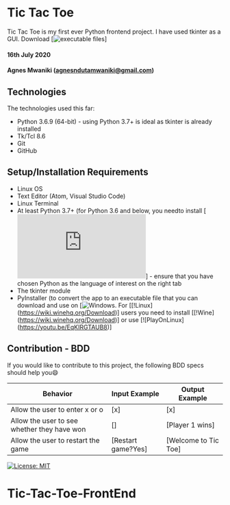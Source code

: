 # Tic Tac Toe
Tic Tac Toe is my first ever Python frontend project. I have used tkinter as a GUI. Download [![executable files](https://drive.google.com/drive/folders/1NhpiGLU6WbVXE3QGhrr2TicfhP22tXTt?usp=sharing)]

#### 16th July 2020
#### Agnes Mwaniki (agnesndutamwaniki@gmail.com)

## Technologies
The technologies used this far:
* Python 3.6.9 (64-bit) - using Python 3.7+ is ideal as tkinter is already installed
* Tk/Tcl 8.6
* Git
* GitHub

## Setup/Installation Requirements
* Linux OS
* Text Editor (Atom, Visual Studio Code)
* Linux Terminal
* At least Python 3.7+ (for Python 3.6 and below, you needto install [![Tk/Tcl 8.5+](https://tkdocs.com/tutorial/install.html)] - ensure that you have chosen Python as the language of interest on the right tab 
* The tkinter module
* PyInstaller (to convert the app to an executable file that you can download and use on [![Windows](https://drive.google.com/drive/folders/1NhpiGLU6WbVXE3QGhrr2TicfhP22tXTt?usp=sharing). For [[!Linux] (https://wiki.winehq.org/Download)] users you need to install [[!Wine] (https://wiki.winehq.org/Download)] or use [![PlayOnLinux] (https://youtu.be/EqKIRGTAUB8)]

## Contribution - BDD
If you would like to contribute to this project, the following BDD specs should help you:smile:

Behavior                                           |  Input Example    | Output Example
---------------------------------------------------|------------------ |----------------------------------
Allow the user to enter x or o                     |      [x]          |         [x]
Allow the user to see whether they have won        |      []           |         [Player 1 wins]
Allow the user to restart the game                 | [Restart game?Yes]|         [Welcome to Tic Toe]

[![License: MIT](https://img.shields.io/badge/License-MIT-yellow.svg)](https://opensource.org/licenses/MIT) 
# Tic-Tac-Toe-FrontEnd